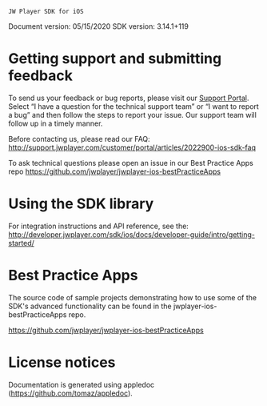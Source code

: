 ~~~~~~~~~~~~~~~~~~~~~~~~~~~~~~~~~
JW Player SDK for iOS
~~~~~~~~~~~~~~~~~~~~~~~~~~~~~~~~~

Document version: 05/15/2020
SDK version: 3.14.1+119

Getting support and submitting feedback
=======================================

To send us your feedback or bug reports, please visit our  [Support Portal](https://support.jwplayer.com/submit-support-case). Select “I have a question for the technical support team” or “I want to report a bug” and then follow the steps to report your issue. Our support team will follow up in a timely manner.

Before contacting us, please read our FAQ: http://support.jwplayer.com/customer/portal/articles/2022900-ios-sdk-faq

To ask technical questions please open an issue in our Best Practice Apps repo https://github.com/jwplayer/jwplayer-ios-bestPracticeApps 

Using the SDK library
=====================

For integration instructions and API reference, see the:
http://developer.jwplayer.com/sdk/ios/docs/developer-guide/intro/getting-started/

Best Practice Apps
==================

The source code of sample projects demonstrating how to use some of the SDK's advanced functionality can be found in the jwplayer-ios-bestPracticeApps repo.

https://github.com/jwplayer/jwplayer-ios-bestPracticeApps

License notices
===============
Documentation is generated using appledoc (https://github.com/tomaz/appledoc).
